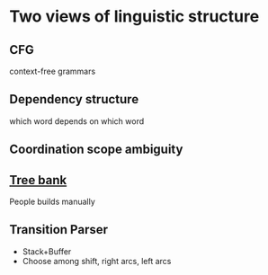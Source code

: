 # Two views of linguistic structure
## CFG
context-free grammars
## Dependency structure
which word depends on which word
## Coordination scope ambiguity
## [Tree bank](https://universaldependencies.org)
People builds manually
## Transition Parser
 - Stack+Buffer
 - Choose among shift, right arcs, left arcs
